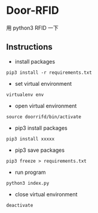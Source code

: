 # Door-RFID
用 python3 RFID 一下

## Instructions

- install packages
```
pip3 install -r requirements.txt
```

- set virtual environment
```
virtualenv env
```

- open virtual environment
```
source doorrifd/bin/activate
```

- pip3 install packages
```
pip3 install xxxxx
```

- pip3 save packages
```
pip3 freeze > requirements.txt
```

- run program
```
python3 index.py
```

- close virtual environment
```
deactivate
```

